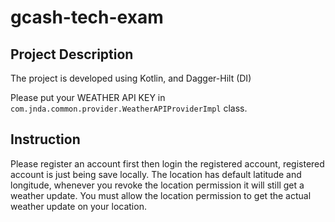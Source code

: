 # gcash-tech-exam

## Project Description

The project is developed using Kotlin, and Dagger-Hilt (DI)

Please put your WEATHER API KEY in `com.jnda.common.provider.WeatherAPIProviderImpl` class.

## Instruction

Please register an account first then login the registered account, registered account is just being save locally.
The location has default latitude and longitude, whenever you revoke the location permission it will still
get a weather update. You must allow the location permission to get the actual weather update on your location.